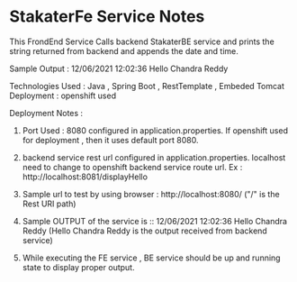 # StakaterFe Service Notes

This FrondEnd Service Calls backend StakaterBE service and prints the string returned from backend and
appends the date and time. 

Sample Output : 12/06/2021 12:02:36 Hello Chandra Reddy



Technologies Used : Java , Spring Boot , RestTemplate , Embeded Tomcat
Deployment : openshift used

Deployment Notes : 

1. Port Used : 8080  configured in application.properties. If openshift used for deployment , then it uses default port 8080.
 

2. backend service rest url configured in application.properties. localhost need to change to openshift backend service route url.
   Ex : http://localhost:8081/displayHello

3. Sample url to test by using browser : http://localhost:8080/ ("/" is the Rest URI path)

4. Sample OUTPUT of the service is ::  12/06/2021 12:02:36 Hello Chandra Reddy (Hello Chandra Reddy is the output received from backend service)

5. While executing the FE service , BE service should be up and running state to display proper output.